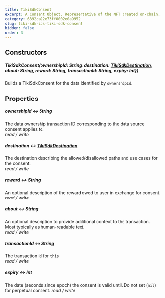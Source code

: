 ```yaml
---
title: TikiSdkConsent
excerpt: A Consent Object. Representative of the NFT created on-chain. Requires a corresponding Data Ownership NFT (see [TikiSdk](tiki-sdk-ios-tiki-sdk)).
category: 6392ca22e73ff0002e0a9952
slug: tiki-sdk-ios-tiki-sdk-consent
hidden: false
order: 3
---
```


## Constructors

##### TikiSdkConsent(ownershipId: String, destination: [TikiSdkDestination](tiki-sdk-ios-tiki-sdk-destination), about: String, reward: String, transactionId: String, expiry: Int})  
Builds a TikiSdkConsent for the data identified by `ownershipId`.

## Properties

##### ownershipId &#8596; String
The data ownership transaction ID corresponding to the data source consent applies to.  
_read / write_

##### destination &#8596; [TikiSdkDestination](tiki-sdk-ios-tiki-sdk-destination)
The destination describing the allowed/disallowed paths and use cases for the consent.  
_read / write_

##### reward &#8596; String
An optional description of the reward owed to user in exchange for consent.
_read / write_

##### about &#8596; String
An optional description to provide additional context to the transaction. Most typically as human-readable text.  
_read / write_

##### transactionId &#8596; String
The transaction id for `this`  
_read / write_

##### expiry &#8596; Int
The date (seconds since epoch) the consent is valid until. Do not set (`nil`) for perpetual consent.
_read / write_
